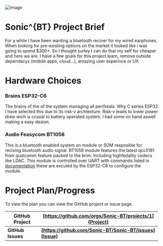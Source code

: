 ![image](https://github.com/user-attachments/assets/ede86f11-f39a-4a40-972c-a5aaf5fcd726)

# Sonic^{BT} Project Brief
For a while I have been wanting a bluetooth reciver for my wired earphones.
When looking for pre-existing options on the market it looked like i was going to spend $300+.
So I thought surley I can do that my self for cheaper and here we are.
I have a few goals for this project learn, remove outside dependacys (mobile apps, cloud...), amazing user experince or UX.

# Hardware Choices
### Brains ESP32-C6
The brains of the of the system managing all perifreals.
Why C series ESP32 I have selected this due to its risk-v archtexture.
Risk-v leads to lower power draw wich is crusial to battery operated system.
I had some on hand aswell making a easy desion.
### Audio Feasycom BT1058
This is a bluetooth enabled system on module or SOM resposible for reciving bluetooth audio signal.
BT1058 module features the latest qcc5181 from qualcomm feature packed to the brim.
Including highfedality codecs like LDAC.
This module is controlled over UART with commands listed in [documentation](https://document.feasycom.com/docs/audio/BT1058_EN/latest/) these are excuted by the ESP32-C6 to configure the module.

# Project Plan/Progress
To view the plan you can view the GitHub project or issue page.


|GitHub Project|[https://github.com/orgs/Sonic-BT/projects/1](Project)
|-|-|
|**GitHub Issues**|**[https://github.com/Sonic-BT/Sonic-BT/issues](Issue)**|
